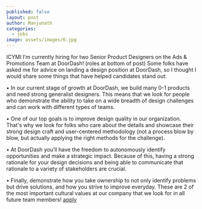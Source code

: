 ```yaml
---
published: false
layout: post
author: Manjunath
categories:
  - jobs
image: assets/images/6.jpg
---
```

ICYMI I’m currently hiring for two Senior Product Designers on the Ads & Promotions Team at DoorDash! (roles at bottom of post) Some folks have asked me for advice on landing a design position at DoorDash, so I thought I would share some things that have helped candidates stand out:

• In our current stage of growth at DoorDash, we build many 0-1 products and need strong generalist designers. This means that we look for people who demonstrate the ability to take on a wide breadth of design challenges and can work with different types of teams.

• One of our top goals is to improve design quality in our organization. That's why we look for folks who care about the details and showcase their strong design craft and user-centered methodology (not a process blow by blow, but actually applying the right methods for the challenge).

• At DoorDash you’ll have the freedom to autonomously identify opportunities and make a strategic impact. Because of this, having a strong rationale for your design decisions and being able to communicate that rationale to a variety of stakeholders are crucial.

• Finally, demonstrate how you take ownership to not only identify problems but drive solutions, and how you strive to improve everyday. These are 2 of the most important cultural values at our company that we look for in all future team members!
[apply](https://lnkd.in/dHwaC56q)
